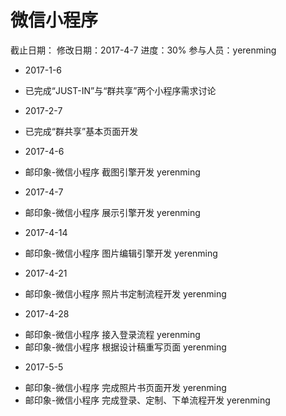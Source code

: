 # 微信小程序
截止日期：
修改日期：2017-4-7
进度：30% 
参与人员：yerenming

- 2017-1-6 
* 已完成“JUST-IN”与“群共享”两个小程序需求讨论

- 2017-2-7 
* 已完成“群共享”基本页面开发

- 2017-4-6
* 邮印象-微信小程序 截图引擎开发 yerenming

- 2017-4-7
* 邮印象-微信小程序 展示引擎开发 yerenming

- 2017-4-14
* 邮印象-微信小程序 图片编辑引擎开发 yerenming

- 2017-4-21
* 邮印象-微信小程序 照片书定制流程开发 yerenming

- 2017-4-28
* 邮印象-微信小程序 接入登录流程 yerenming
* 邮印象-微信小程序 根据设计稿重写页面 yerenming

- 2017-5-5
* 邮印象-微信小程序 完成照片书页面开发 yerenming
* 邮印象-微信小程序 完成登录、定制、下单流程开发 yerenming



